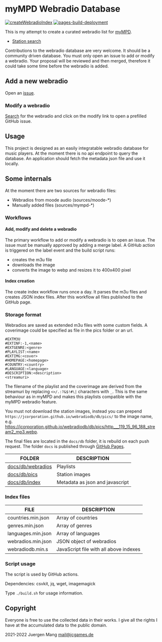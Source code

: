 # myMPD Webradio Database

[![createWebradioIndex](https://github.com/jcorporation/webradiodb/actions/workflows/createWebradioIndex.yml/badge.svg)](https://github.com/jcorporation/webradiodb/actions/workflows/createWebradioIndex.yml)
[![pages-build-deployment](https://github.com/jcorporation/webradiodb/actions/workflows/pages/pages-build-deployment/badge.svg)](https://github.com/jcorporation/webradiodb/actions/workflows/pages/pages-build-deployment)

This is my attempt to create a curated webradio list for [myMPD](https://github.com/jcorporation/myMPD).

- [Station search](https://jcorporation.github.io/webradiodb/)

Contributions to the webradio database are very welcome. It should be a community driven database. You must only open an issue to add or modify a webradio. Your proposal will be reviewed and then merged, therefore it could take some time before the webradio is added.

## Add a new webradio

Open an [issue](https://github.com/jcorporation/webradiodb/issues/new?template=add-webradio.yml).

### Modify a webradio

[Search](https://jcorporation.github.io/webradiodb/) for the webradio and click on the modify link to open a prefilled GitHub issue.

## Usage

This project is designed as an easily integratable webradio database for music players. At the moment there is no api endpoint to query the database. An application should fetch the metadata json file and use it locally.

## Some internals

At the moment there are two sources for webradio files:

- Webradios from moode audio (sources/moode-*)
- Manually added files (sources/mympd-*)

### Workflows

#### Add, modify and delete a webradio
The primary workflow to add or modify a webradio is to open an issue. The issue must be manually approved by adding a merge label. A GitHub action is triggered on the label event and the build script runs:

- creates the m3u file
- downloads the image
- converts the image to webp and resizes it to 400x400 pixel

#### Index creation

The create index workflow runs once a day. It parses the m3u files and creates JSON index files. After this workflow all files published to the GitHub page.

### Storage format

Webradios are saved as extended m3u files with some custom fields. A coverimage could be specified as file in the pics folder or an url.

```
#EXTM3U
#EXTINF:-1,<name>
#EXTGENRE:<genre>
#PLAYLIST:<name>
#EXTIMG:<cover>
#HOMEPAGE:<homepage>
#COUNTRY:<country>
#LANGUAGE:<language>
#DESCRIPTION:<description>
<streamuri>
```

The filename of the playlist and the coverimage are derived from the streamuri by replacing `<>/.:?&$!#\|` characters with `_`. This is the same behaviour as in myMPD and makes this playlists compatible with the myMPD webradio feature.

You must not download the station images, instead you can prepend `https://jcorporation.github.io/webradiodb/db/pics/` to the image name, e.g. https://jcorporation.github.io/webradiodb/db/pics/http___119_15_96_188_stream2_mp3.webp.

The final files are located in the `docs/db` folder, it is rebuild on each push request. The folder `docs` is published through [GitHub Pages](https://jcorporation.github.io/webradiodb/).

| FOLDER | DESCRIPTION |
| ------ | ----------- |
| [docs/db/webradios](docs/db/webradios) | Playlists |
| [docs/db/pics](docs/db/pics) | Station images |
| [docs/db/index](docs/db/index) | Metadata as json and javascript |

### Index files

| FILE | DESCRIPTION |
| ---- | ----------- |
| countries.min.json | Array of countries |
| genres.min.json | Array of genres |
| languages.min.json | Array of languages |
| webradios.min.json | JSON object of webradios |
| webradiodb.min.s | JavaScript file with all above indexes |

### Script usage

The script is used by GitHub actions.

Dependencies: csvkit, jq, wget, imagemagick

Type `./build.sh` for usage information.

## Copyright

Everyone is free to use the collected data in their works. I give all the rights I have at the accumulated data to the public domain.

2021-2022 Juergen Mang <mail@jcgames.de>

